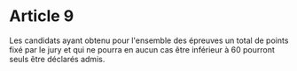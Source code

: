 # Article 9

Les candidats ayant obtenu pour l'ensemble des épreuves un total de points fixé par le jury et qui ne pourra en aucun cas être inférieur à 60 pourront seuls être déclarés admis.
